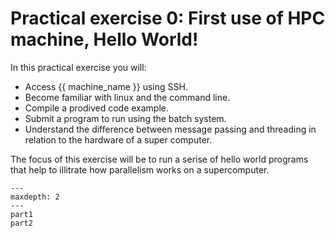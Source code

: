 # Practical exercise 0: First use of HPC machine, Hello World!

In this practical exercise you will:

-   Access {{ machine_name }} using SSH.
-   Become familiar with linux and the command line.
-   Compile a prodived code example.
-   Submit a program to run using the batch system.
-   Understand the difference between message passing and threading in relation to the hardware
 of a super computer.

The focus of this exercise will be to run a serise of hello world programs that help to illitrate how parallelism works on a supercomputer.


```{toctree}
---
maxdepth: 2
---
part1
part2
```
